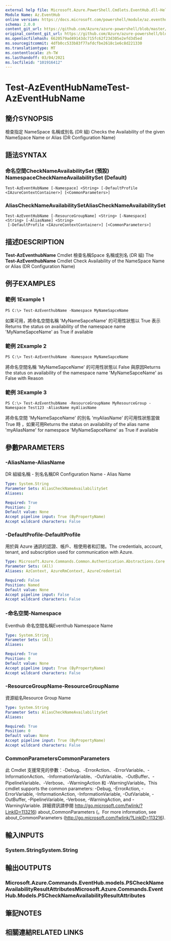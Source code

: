 ```yaml
---
external help file: Microsoft.Azure.PowerShell.Cmdlets.EventHub.dll-Help.xml
Module Name: Az.EventHub
online version: https://docs.microsoft.com/powershell/module/az.eventhub/test-azeventhubname
schema: 2.0.0
content_git_url: https://github.com/Azure/azure-powershell/blob/master/src/EventHub/EventHub/help/Test-AzEventHubName.md
original_content_git_url: https://github.com/Azure/azure-powershell/blob/master/src/EventHub/EventHub/help/Test-AzEventHubName.md
ms.openlocfilehash: 6620579ad49143dc715fc62f23d305e2efd3d5ed
ms.sourcegitcommit: 4dfb0cc533b83f77afdcfbe2618c1e6c8d221330
ms.translationtype: MT
ms.contentlocale: zh-TW
ms.lasthandoff: 03/04/2021
ms.locfileid: "101916412"
---
```

# <span data-ttu-id="d4bbd-101">Test-AzEventHubName</span><span class="sxs-lookup"><span data-stu-id="d4bbd-101">Test-AzEventHubName</span></span>

## <span data-ttu-id="d4bbd-102">簡介</span><span class="sxs-lookup"><span data-stu-id="d4bbd-102">SYNOPSIS</span></span>
<span data-ttu-id="d4bbd-103">檢查指定 NameSpace 名稱或別名 (DR 組) </span><span class="sxs-lookup"><span data-stu-id="d4bbd-103">Checks the Availability of the given NameSpace Name or Alias (DR Configuration Name)</span></span>

## <span data-ttu-id="d4bbd-104">語法</span><span class="sxs-lookup"><span data-stu-id="d4bbd-104">SYNTAX</span></span>

### <span data-ttu-id="d4bbd-105">命名空間CheckNameAvailabilitySet (預設) </span><span class="sxs-lookup"><span data-stu-id="d4bbd-105">NamespaceCheckNameAvailabilitySet (Default)</span></span>
```
Test-AzEventHubName [-Namespace] <String> [-DefaultProfile <IAzureContextContainer>] [<CommonParameters>]
```

### <span data-ttu-id="d4bbd-106">AliasCheckNameAvailabilitySet</span><span class="sxs-lookup"><span data-stu-id="d4bbd-106">AliasCheckNameAvailabilitySet</span></span>
```
Test-AzEventHubName [-ResourceGroupName] <String> [-Namespace] <String> [-AliasName] <String>
 [-DefaultProfile <IAzureContextContainer>] [<CommonParameters>]
```

## <span data-ttu-id="d4bbd-107">描述</span><span class="sxs-lookup"><span data-stu-id="d4bbd-107">DESCRIPTION</span></span>
<span data-ttu-id="d4bbd-108">**Test-AzEventhubName** Cmdlet 檢查名稱Space 名稱或別名 (DR 組) </span><span class="sxs-lookup"><span data-stu-id="d4bbd-108">The **Test-AzEventhubName** Cmdlet Check Availability of the NameSpace Name or Alias (DR Configuration Name)</span></span>

## <span data-ttu-id="d4bbd-109">例子</span><span class="sxs-lookup"><span data-stu-id="d4bbd-109">EXAMPLES</span></span>

### <span data-ttu-id="d4bbd-110">範例 1</span><span class="sxs-lookup"><span data-stu-id="d4bbd-110">Example 1</span></span>
```
PS C:\> Test-AzEventhubName -Namespace MyNameSapceName
```

<span data-ttu-id="d4bbd-111">如果可用，將命名空間名稱 'MyNameSapceName' 的可用性狀態以 True 表示</span><span class="sxs-lookup"><span data-stu-id="d4bbd-111">Returns the status on availability of the namespace name 'MyNameSapceName' as True if available</span></span>

### <span data-ttu-id="d4bbd-112">範例 2</span><span class="sxs-lookup"><span data-stu-id="d4bbd-112">Example 2</span></span>
```
PS C:\> Test-AzEventhubName -Namespace MyNameSapceName
```

<span data-ttu-id="d4bbd-113">將命名空間名稱 'MyNameSapceName' 的可用性狀態以 False 與原因</span><span class="sxs-lookup"><span data-stu-id="d4bbd-113">Returns the status on availability of the namespace name 'MyNameSapceName' as False with Reason</span></span>

### <span data-ttu-id="d4bbd-114">範例 3</span><span class="sxs-lookup"><span data-stu-id="d4bbd-114">Example 3</span></span>
```
PS C:\> Test-AzEventhubName -ResourceGroupName MyResourceGroup -Namespace Test123 -AliasName myAliasName
```

<span data-ttu-id="d4bbd-115">將命名空間 'MyNameSapceName' 的別名 'myAliasName' 的可用性狀態當做 True 時 ，如果可用</span><span class="sxs-lookup"><span data-stu-id="d4bbd-115">Returns the status on availability of the alias name 'myAliasName' for namespace 'MyNameSapceName' as True if available</span></span>

## <span data-ttu-id="d4bbd-116">參數</span><span class="sxs-lookup"><span data-stu-id="d4bbd-116">PARAMETERS</span></span>

### <span data-ttu-id="d4bbd-117">-AliasName</span><span class="sxs-lookup"><span data-stu-id="d4bbd-117">-AliasName</span></span>
<span data-ttu-id="d4bbd-118">DR 組組名稱 - 別名名稱</span><span class="sxs-lookup"><span data-stu-id="d4bbd-118">DR Configuration Name - Alias Name</span></span>

```yaml
Type: System.String
Parameter Sets: AliasCheckNameAvailabilitySet
Aliases:

Required: True
Position: 2
Default value: None
Accept pipeline input: True (ByPropertyName)
Accept wildcard characters: False
```

### <span data-ttu-id="d4bbd-119">-DefaultProfile</span><span class="sxs-lookup"><span data-stu-id="d4bbd-119">-DefaultProfile</span></span>
<span data-ttu-id="d4bbd-120">用於與 Azure 通訊的認證、帳戶、租使用者和訂閱。</span><span class="sxs-lookup"><span data-stu-id="d4bbd-120">The credentials, account, tenant, and subscription used for communication with Azure.</span></span>

```yaml
Type: Microsoft.Azure.Commands.Common.Authentication.Abstractions.Core.IAzureContextContainer
Parameter Sets: (All)
Aliases: AzContext, AzureRmContext, AzureCredential

Required: False
Position: Named
Default value: None
Accept pipeline input: False
Accept wildcard characters: False
```

### <span data-ttu-id="d4bbd-121">-命名空間</span><span class="sxs-lookup"><span data-stu-id="d4bbd-121">-Namespace</span></span>
<span data-ttu-id="d4bbd-122">Eventhub 命名空間名稱</span><span class="sxs-lookup"><span data-stu-id="d4bbd-122">Eventhub Namespace Name</span></span>

```yaml
Type: System.String
Parameter Sets: (All)
Aliases:

Required: True
Position: 0
Default value: None
Accept pipeline input: True (ByPropertyName)
Accept wildcard characters: False
```

### <span data-ttu-id="d4bbd-123">-ResourceGroupName</span><span class="sxs-lookup"><span data-stu-id="d4bbd-123">-ResourceGroupName</span></span>
<span data-ttu-id="d4bbd-124">資源組名</span><span class="sxs-lookup"><span data-stu-id="d4bbd-124">Resource Group Name</span></span>

```yaml
Type: System.String
Parameter Sets: AliasCheckNameAvailabilitySet
Aliases:

Required: True
Position: 0
Default value: None
Accept pipeline input: True (ByPropertyName)
Accept wildcard characters: False
```

### <span data-ttu-id="d4bbd-125">CommonParameters</span><span class="sxs-lookup"><span data-stu-id="d4bbd-125">CommonParameters</span></span>
<span data-ttu-id="d4bbd-126">此 Cmdlet 支援常見的參數：-Debug、-ErrorAction、-ErrorVariable、-InformationAction、-InformationVariable、-OutVariable、-OutBuffer、-PipelineVariable、-Verbose、-WarningAction 和 -WarningVariable。</span><span class="sxs-lookup"><span data-stu-id="d4bbd-126">This cmdlet supports the common parameters: -Debug, -ErrorAction, -ErrorVariable, -InformationAction, -InformationVariable, -OutVariable, -OutBuffer, -PipelineVariable, -Verbose, -WarningAction, and -WarningVariable.</span></span> <span data-ttu-id="d4bbd-127">詳細資訊請參閱 http://go.microsoft.com/fwlink/?LinkID=113216) about_CommonParameters (。</span><span class="sxs-lookup"><span data-stu-id="d4bbd-127">For more information, see about_CommonParameters (http://go.microsoft.com/fwlink/?LinkID=113216).</span></span>

## <span data-ttu-id="d4bbd-128">輸入</span><span class="sxs-lookup"><span data-stu-id="d4bbd-128">INPUTS</span></span>

### <span data-ttu-id="d4bbd-129">System.String</span><span class="sxs-lookup"><span data-stu-id="d4bbd-129">System.String</span></span>

## <span data-ttu-id="d4bbd-130">輸出</span><span class="sxs-lookup"><span data-stu-id="d4bbd-130">OUTPUTS</span></span>

### <span data-ttu-id="d4bbd-131">Microsoft.Azure.Commands.EventHub.models.PSCheckNameAvailabilityResultAttributes</span><span class="sxs-lookup"><span data-stu-id="d4bbd-131">Microsoft.Azure.Commands.EventHub.Models.PSCheckNameAvailabilityResultAttributes</span></span>

## <span data-ttu-id="d4bbd-132">筆記</span><span class="sxs-lookup"><span data-stu-id="d4bbd-132">NOTES</span></span>

## <span data-ttu-id="d4bbd-133">相關連結</span><span class="sxs-lookup"><span data-stu-id="d4bbd-133">RELATED LINKS</span></span>
